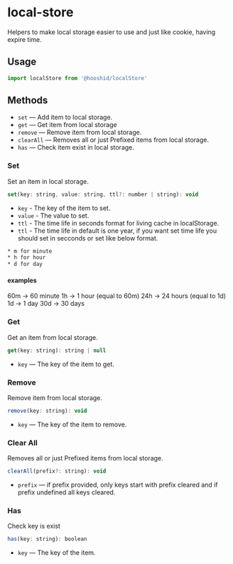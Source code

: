 # local-store
Helpers to make local storage easier to use and just like cookie, having expire time.

## Usage

```js
import localStore from '@hooshid/localStore'
```

## Methods

- `set` — Add item to local storage.
- `get` — Get item from local storage
- `remove` — Remove item from local storage.
- `clearAll` — Removes all or just Prefixed items from local storage.
- `has` — Check item exist in local storage.

### Set

Set an item in local storage.

```js
set(key: string, value: string, ttl?: number | string): void
```

- `key` - The key of the item to set.
- `value` - The value to set.
- `ttl` - The time life in seconds format for living cache in localStorage.
- `ttl` - The time life in default is one year, if you want set time life you should set in secconds or set like below format.

```bash
* m for minute
* h for hour
* d for day
```

#### examples
60m -> 60 minute
1h -> 1 hour (equal to 60m)
24h -> 24 hours (equal to 1d)
1d -> 1 day
30d -> 30 days

### Get

Get an item from local storage.

```js
get(key: string): string | null
```

- `key` — The key of the item to get.

### Remove

Remove item from local storage.

```js
remove(key: string): void
```

- `key` — The key of the item to remove.

### Clear All

Removes all or just Prefixed items from local storage.

```js
clearAll(prefix?: string): void
```

- `prefix` — if prefix provided, only keys start with prefix cleared and if prefix undefined all keys cleared.

### Has

Check key is exist

```js
has(key: string): boolean
```

- `key` — The key of the item.
